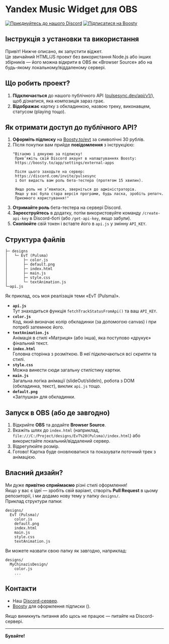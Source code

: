 # Yandex Music Widget для OBS

[![Приєднуйтесь до нашого Discord](https://img.shields.io/discord/1227552882744754267?label=Discord&logo=discord&logoColor=white&style=for-the-badge)](https://discord.com/invite/pulsesync)
[![Підписатися на Boosty](https://img.shields.io/badge/Boosty-Subscribe-orange?style=for-the-badge)](https://boosty.to/evt)

## Інструкція з установки та використання

Привіт! Нижче описано, як запустити віджет.  
Це звичайний HTML/JS проект без використання Node.js або інших збірників — його можна відкрити в OBS як «Browser Source» або на будь-якому локальному/віддаленому сервері.

## Що робить проект?

1. **Підключається** до нашого публічного API ([pulsesync.dev/api/v1/](https://ru-node-1.pulsesync.dev/api/v1/)), щоб дізнатися, яка композиція зараз грає.  
2. **Відображає** картку з обкладинкою, назвою треку, виконавцем, статусом (playing тощо).

## Як отримати доступ до публічного API?

1. **Оформіть підписку** на [Boosty.to/evt](https://boosty.to/evt) за символічні 30 рублів.  
2. Після покупки вам прийде **повідомлення** з інструкцією:
   ```text
   "Вітаємо і дякуємо за підписку!
    Прив’яжіть свій Discord акаунт в налаштуваннях Boosty:
    https://boosty.to/app/settings/external-apps
    
    Після цього заходьте на сервер:
    https://discord.com/invite/pulsesync
    і бот видасть вам роль бета-тестера (протягом 15 хвилин).
    
    Якщо роль не з’явилася, зверніться до адміністраторів.
    Якщо у вас була стара версія програми, будь ласка, зробіть репатч.
    Приємного користування!"
   ```
3. **Отримайте роль** бета-тестера на сервері Discord.
4. **Зареєструйтесь** в додатку, потім використовуйте команду `/create-api-key` в Discord-боті (або `/get-api-key`, якщо забули).
5. **Скопіюйте** свій токен і вставте його в `api.js` у змінну `API_KEY`.

## Структура файлів

```
├─ designs
│   └─ EvT (Pulsma)
│       ├─ color.js
│       ├─ default.png
│       ├─ index.html
│       ├─ main.js
│       ├─ style.css
│       └─ textAnimation.js
└─api.js
```

Як приклад, ось моя реалізація теми «EvT (Pulsma)».

- **`api.js`**  
  Тут знаходиться функція `fetchTrackStatusFromApi()` та ваш `API_KEY`.  
- **`color.js`**  
  Код, який визначає колір обкладинки (за допомогою canvas) і при потребі затемнює його.  
- **`textAnimation.js`**  
  Анімація в стилі «Матриця» (або інша), яка поступово «друкує» фінальний текст.  
- **`index.html`**  
  Головна сторінка з розміткою. В неї підключаються всі скрипти та стилі.  
- **`style.css`**  
  Можна винести сюди загальну стилістику картки.  
- **`main.js`**  
  Загальна логіка анімації (slideOut/slideIn), робота з DOM (обкладинка, текст), виклик `api.js` тощо.  
- **`default.png`**  
  «Заглушка» для обкладинки.

## Запуск в OBS (або де завгодно)

1. Відкрийте **OBS** та додайте **Browser Source**.  
2. Вкажіть шлях до `index.html` (наприклад, `file:///C:/Project/designs/EvT%20(Pulsma)/index.html`) або використайте локальний/віддалений сервер.  
3. Відрегулюйте розмір.  
4. Готово! Картка буде оновлюватися та показувати поточний трек з анімацією.

## Власний дизайн?

Ми дуже **привітно сприймаємо** різні стилі оформлення!  
Якщо у вас є ідеї — зробіть свій варіант, створіть **Pull Request** в цьому репозиторії, і ми додамо нову тему у папку `designs/`.  
Приклад структури папки:  
```
designs/
  EvT (Pulsma)/
    color.js
    default.png
    index.html
    main.js
    style.css
    textAnimation.js
```
Ви можете назвати свою папку як завгодно, наприклад:  
```
designs/
  MyChinazisDesign/
    color.js
    ...
```

## Контакти

- Наш [Discord-сервер](https://discord.com/invite/pulsesync).  
- [Boosty](https://boosty.to/evt) для оформлення підписки ().  

Якщо виникнуть питання або щось не працює — питайте на Discord-сервері.

---
**Бувайте!**